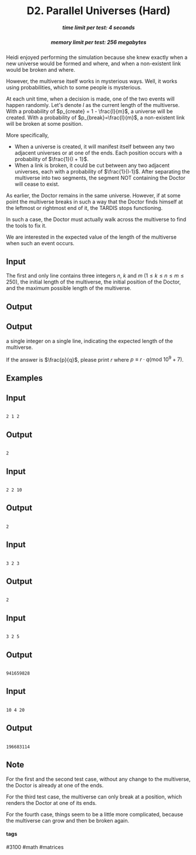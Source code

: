<h1 style='text-align: center;'> D2. Parallel Universes (Hard)</h1>

<h5 style='text-align: center;'>time limit per test: 4 seconds</h5>
<h5 style='text-align: center;'>memory limit per test: 256 megabytes</h5>

Heidi enjoyed performing the simulation because she knew exactly when a new universe would be formed and where, and when a non-existent link would be broken and where.

However, the multiverse itself works in mysterious ways. Well, it works using probabilities, which to some people is mysterious.

At each unit time, when a decision is made, one of the two events will happen randomly. Let's denote $l$ as the current length of the multiverse. With a probability of $p_{create} = 1 - \frac{l}{m}$, a universe will be created. With a probability of $p_{break}=\frac{l}{m}$, a non-existent link will be broken at some position.

More specifically, 

* When a universe is created, it will manifest itself between any two adjacent universes or at one of the ends. Each position occurs with a probability of $\frac{1}{l + 1}$.
* When a link is broken, it could be cut between any two adjacent universes, each with a probability of $\frac{1}{l-1}$. After separating the multiverse into two segments, the segment NOT containing the Doctor will cease to exist.

As earlier, the Doctor remains in the same universe. However, if at some point the multiverse breaks in such a way that the Doctor finds himself at the leftmost or rightmost end of it, the TARDIS stops functioning.

In such a case, the Doctor must actually walk across the multiverse to find the tools to fix it.

We are interested in the expected value of the length of the multiverse when such an event occurs.

## Input

The first and only line contains three integers $n$, $k$ and $m$ $(1 \le k \le n \le m \le 250)$, the initial length of the multiverse, the initial position of the Doctor, and the maximum possible length of the multiverse.

## Output

## Output

 a single integer on a single line, indicating the expected length of the multiverse.

If the answer is $\frac{p}{q}$, please print $r$ where $p \equiv r \cdot q (\text{mod } 10^9 + 7)$.

## Examples

## Input


```

2 1 2

```
## Output


```

2

```
## Input


```

2 2 10

```
## Output


```

2

```
## Input


```

3 2 3

```
## Output


```

2

```
## Input


```

3 2 5

```
## Output


```

941659828

```
## Input


```

10 4 20

```
## Output


```

196683114

```
## Note

For the first and the second test case, without any change to the multiverse, the Doctor is already at one of the ends.

For the third test case, the multiverse can only break at a position, which renders the Doctor at one of its ends.

For the fourth case, things seem to be a little more complicated, because the multiverse can grow and then be broken again.



#### tags 

#3100 #math #matrices 